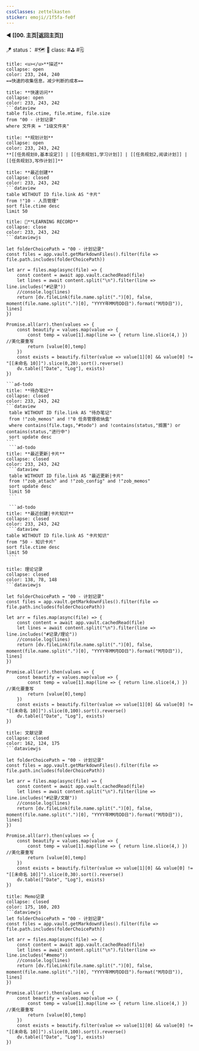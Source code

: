 ```yaml
---
cssClasses: zettelkasten
sticker: emoji//1f5fa-fe0f
---
```


◀️ **[[00. 主页|返回主页]]**

🪁 status： #🗺️ 
🎏 class: #⛳ #🗒️

```ad-info
title: <u></u>**描述**
collapse: open
color: 233, 244, 240
==快速的收集信息，减少判断的成本==
```

```ad-todo
title: **快速访问**
collapse: open
color: 233, 243, 242
```dataview
table file.ctime, file.mtime, file.size
from "00 - 计划记录"
where 文件夹 = "1级文件夹"
```


```ad-todo
title: **规划计划**
collapse: open
color: 233, 243, 242
**[[任务规划0,基本设定]] | [[任务规划1,学习计划]] | [[任务规划2,阅读计划]] | [[任务规划3,写作计划]]**
```

 ```ad-todo
title: **最近创建**
collapse: closed
color: 233, 243, 242
 ```dataview
table WITHOUT ID file.link AS "卡片"
from !"10 - 人员管理" 
sort file.ctime desc
limit 50
 ```

```ad-todo
title: 💭**LEARNING RECORD**
collapse: close
color: 233, 243, 242
```dataviewjs

let folderChoicePath = "00 - 计划记录"
const files = app.vault.getMarkdownFiles().filter(file => file.path.includes(folderChoicePath))

let arr = files.map(async(file) => { 
    const content = await app.vault.cachedRead(file) 
    let lines = await content.split("\n").filter(line => line.includes("#记录")) 
    //console.log(lines) 
    return [dv.fileLink(file.name.split(".")[0], false, moment(file.name.split(".")[0], "YYYY年MM月DD日").format("M月D日")), lines] 
}) 

Promise.all(arr).then(values => { 
    const beautify = values.map(value => { 
        const temp = value[1].map(line => { return line.slice(4,) }) //美化要重写
        return [value[0],temp] 
    }) 
    const exists = beautify.filter(value => value[1][0] && value[0] != "[[未命名 10]]").slice(0,20).sort().reverse()
    dv.table(["Date", "Log"], exists)
})
```


````ad-flex
```ad-todo
title: **待办笔记**
collapse: closed
color: 233, 243, 242
```dataview
 table WITHOUT ID file.link AS "待办笔记"
 from !"zob_memos" and !"0 任务管理收纳盒"
 where contains(file.tags,"#todo") and !contains(status,"搁置") or contains(status,"进行中")
 sort update desc
```
 ```ad-todo
title: **最近更新|卡片**
collapse: closed
color: 233, 243, 242
 ```dataview
 table WITHOUT ID file.link AS "最近更新|卡片"
 from !"zob_attach" and !"zob_config" and !"zob_memos"
 sort update desc
 limit 50
 ```
 
 ```ad-todo
title: **最近创建|卡片知识**
collapse: closed
color: 233, 243, 242
 ```dataview
table WITHOUT ID file.link AS "卡片知识"
from "50 - 知识卡片" 
sort file.ctime desc
limit 50
 ```
````

```ad-todo
title: 理论记录
collapse: closed
color: 138, 78, 148
```dataviewjs

let folderChoicePath = "00 - 计划记录"
const files = app.vault.getMarkdownFiles().filter(file => file.path.includes(folderChoicePath))

let arr = files.map(async(file) => { 
    const content = await app.vault.cachedRead(file) 
    let lines = await content.split("\n").filter(line => line.includes("#记录/理论")) 
    //console.log(lines) 
    return [dv.fileLink(file.name.split(".")[0], false, moment(file.name.split(".")[0], "YYYY年MM月DD日").format("M月D日")), lines] 
}) 

Promise.all(arr).then(values => { 
    const beautify = values.map(value => { 
        const temp = value[1].map(line => { return line.slice(4,) }) //美化要重写
        return [value[0],temp] 
    }) 
    const exists = beautify.filter(value => value[1][0] && value[0] != "[[未命名 10]]").slice(0,100).sort().reverse()
    dv.table(["Date", "Log"], exists)
})
```

```ad-todo
title: 文献记录
collapse: closed
color: 162, 124, 175
```dataviewjs

let folderChoicePath = "00 - 计划记录"
const files = app.vault.getMarkdownFiles().filter(file => file.path.includes(folderChoicePath))

let arr = files.map(async(file) => { 
    const content = await app.vault.cachedRead(file) 
    let lines = await content.split("\n").filter(line => line.includes("#记录/文献")) 
    //console.log(lines) 
    return [dv.fileLink(file.name.split(".")[0], false, moment(file.name.split(".")[0], "YYYY年MM月DD日").format("M月D日")), lines] 
}) 

Promise.all(arr).then(values => { 
    const beautify = values.map(value => { 
        const temp = value[1].map(line => { return line.slice(4,) }) //美化要重写
        return [value[0],temp] 
    }) 
    const exists = beautify.filter(value => value[1][0] && value[0] != "[[未命名 10]]").slice(0,30).sort().reverse()
    dv.table(["Date", "Log"], exists)
})
```


```ad-todo
title: Memo记录
collapse: closed
color: 175, 160, 203
```dataviewjs
let folderChoicePath = "00 - 计划记录"
const files = app.vault.getMarkdownFiles().filter(file => file.path.includes(folderChoicePath))

let arr = files.map(async(file) => { 
    const content = await app.vault.cachedRead(file) 
    let lines = await content.split("\n").filter(line => line.includes("#memo")) 
    //console.log(lines) 
    return [dv.fileLink(file.name.split(".")[0], false, moment(file.name.split(".")[0], "YYYY年MM月DD日").format("M月D日")), lines] 
}) 

Promise.all(arr).then(values => { 
    const beautify = values.map(value => { 
        const temp = value[1].map(line => { return line.slice(4,) }) //美化要重写
        return [value[0],temp] 
    }) 
    const exists = beautify.filter(value => value[1][0] && value[0] != "[[未命名 10]]").slice(0,100).sort().reverse()
    dv.table(["Date", "Log"], exists)
})
```





